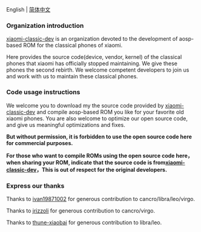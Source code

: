 English | [简体中文](./README_CN.md)

### Organization introduction

[xiaomi-classic-dev](https://github.com/xiaomi-classic-dev) is an organization devoted to the development of aosp-based ROM for the classical phones of xiaomi.

Here provides the source code(device, vendor, kernel) of the classical phones that xiaomi has officially stopped maintaining. We give these phones the second rebirth.
We welcome competent developers to join us and work with us to maintain these classical phones.

### Code usage instructions

We welcome you to download my the source code provided by [xiaomi-classic-dev](https://github.com/xiaomi-classic-dev) and compile aosp-based ROM you like for your favorite old xiaomi phones. You are also welcome to optimize our open source code, and give us meaningful optimizations and fixes.


**But without permission, it is forbidden to use the open source code here for commercial purposes.**

**For those who want to compile ROMs using the open source code here，when sharing your ROM, indicate that the source code is from[xiaomi-classic-dev](https://github.com/xiaomi-classic-dev)，This is out of respect for the original developers.**

### Express our thanks

Thanks to [ivan19871002](https://github.com/ivan19871002) for generous contribution to cancro/libra/leo/virgo.

Thanks to [jrizzoli](https://github.com/jrizzoli) for generous contribution to cancro/virgo.

Thanks to [thune-xiaobai](https://github.com/thune-xiaobai) for generous contribution to libra/leo.
